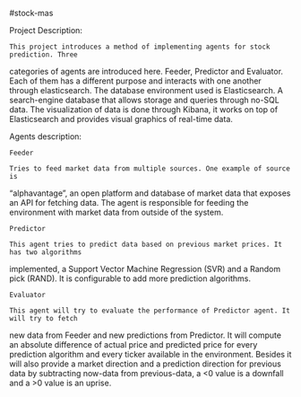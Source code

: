#stock-mas

Project Description:

    This project introduces a method of implementing agents for stock prediction. Three
categories of agents are introduced here. Feeder, Predictor and Evaluator. Each of them has a
different purpose and interacts with one another through elasticsearch.
    The database environment used is Elasticsearch. A search-engine database that allows
storage and queries through no-SQL data.
    The visualization of data is done through Kibana, it works on top of Elasticsearch and
provides visual graphics of real-time data.

Agents description:

    Feeder

    Tries to feed market data from multiple sources. One example of source is
“alphavantage”, an open platform and database of market data that exposes an API for fetching
data. The agent is responsible for feeding the environment with market data from outside of the
system.

    Predictor

    This agent tries to predict data based on previous market prices. It has two algorithms
implemented, a Support Vector Machine Regression (SVR) and a Random pick (RAND). It is 
configurable to add more prediction algorithms.

    Evaluator

    This agent will try to evaluate the performance of Predictor agent. It will try to fetch
new data from Feeder and new predictions from Predictor.
    It will compute an absolute difference of actual price and predicted price for every
prediction algorithm and every ticker available in the environment. Besides it will also provide a
market direction and a prediction direction for previous data by subtracting now-data from
previous-data, a <0 value is a downfall and a >0 value is an uprise.
